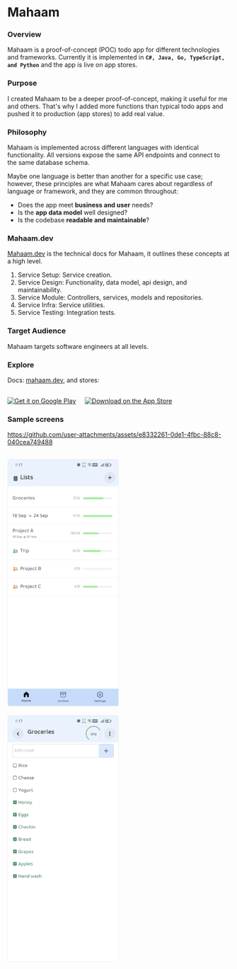 # Mahaam

### Overview

Mahaam is a proof-of-concept (POC) todo app for different technologies and frameworks. Currently it is implemented in **`C#, Java, Go, TypeScript, and Python`** and the app is live on app stores.

### Purpose

I created Mahaam to be a deeper proof-of-concept, making it useful for me and others. That's why I added more functions than typical todo apps and pushed it to production (app stores) to add real value.

### Philosophy

Mahaam is implemented across different languages with identical functionality. All versions expose the same API endpoints and connect to the same database schema.

Maybe one language is better than another for a specific use case; however, these principles are what Mahaam cares about regardless of language or framework, and they are common throughout:

- Does the app meet **business and user** needs?
- Is the **app data model** well designed?
- Is the codebase **readable and maintainable**?

### Mahaam.dev

[Mahaam.dev](https://mahaam.dev) is the technical docs for Mahaam, it outlines these concepts at a high level.

1. Service Setup: Service creation.
2. Service Design: Functionality, data model, api design, and maintainability.
3. Service Module: Controllers, services, models and repositories.
4. Service Infra: Service utilities.
5. Service Testing: Integration tests.

### Target Audience

Mahaam targets software engineers at all levels.

### Explore

Docs: [mahaam.dev](https://mahaam.dev), and stores:

<div style="display: flex; gap: 20px; align-items: center; flex-wrap: wrap;margin-top: 30px;">
  <a href="https://play.google.com/store/apps/details?id=ayasrah.mahaam" target="_blank" >
    <img src="https://upload.wikimedia.org/wikipedia/commons/7/78/Google_Play_Store_badge_EN.svg" alt="Get it on Google Play" style="height: 53px;">
  </a>
  <a href="https://apps.apple.com/us/app/mahaam/id6502533759" target="_blank" >
    <img src="https://upload.wikimedia.org/wikipedia/commons/3/3c/Download_on_the_App_Store_Badge.svg" alt="Download on the App Store" style="height: 53px;">
  </a>
</div>

### Sample screens

https://github.com/user-attachments/assets/e8332261-0de1-4fbc-88c8-040cea749488

<div style="display: flex; gap: 20px; align-items: center; flex-wrap: wrap; margin-top:30px;">
  <img src="/mahaam-docs/docs/public/plans_screen.jpg" alt="Plans Screen" width="250" style="border: 1px solid #f0f0f0; border-radius:5px;" />
  <img src="/mahaam-docs/docs/public/tasks_screen.jpg" alt="Tasks Screen" width="250" style="border: 1px solid #f0f0f0; border-radius:5px;" />
</div>
